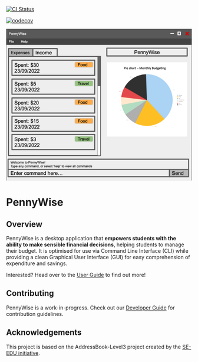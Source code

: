 
[![CI Status](https://github.com/AY2223S1-CS2103T-W17-2/tp/actions/workflows/gradle.yml/badge.svg)](https://github.com/AY2223S1-CS2103T-W17-2/tp/actions/workflows/gradle.yml)

[![codecov](https://codecov.io/gh/nus-cs2103-AY2223S1/tp/branch/master/graph/badge.svg?token=A2FU6P932B)](https://codecov.io/gh/nus-cs2103-AY2223S1/tp)

![Ui](docs/images/Ui.png)

# PennyWise

## Overview

PennyWise is a desktop application that **empowers students with the ability to make sensible financial decisions**, helping students to manage their budget.
It is optimised for use via Command Line Interface (CLI) while providing a clean Graphical User Interface (GUI) for easy comprehension of expenditure and savings.

Interested? Head over to the [User Guide](https://ay2223s1-cs2103t-w17-2.github.io/tp/UserGuide.html) to find out more!

## Contributing

PennyWise is a work-in-progress. Check out our [Developer Guide](https://ay2223s1-cs2103t-w17-2.github.io/tp/DeveloperGuide.html) for contribution guidelines.

## Acknowledgements

This project is based on the AddressBook-Level3 project created by the [SE-EDU initiative](https://se-education.org).
